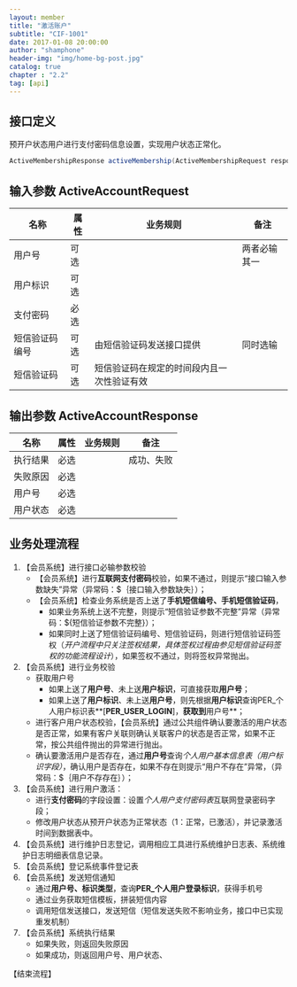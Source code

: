 ```yaml
---
layout: member 
title: "激活账户"  
subtitle: "CIF-1001"  
date: 2017-01-08 20:00:00  
author: "shamphone"  
header-img: "img/home-bg-post.jpg"  
catalog: true  
chapter : "2.2"
tag: [api]  
---
```


## 接口定义

预开户状态用户进行支付密码信息设置，实现用户状态正常化。

```java
ActiveMembershipResponse activeMembership(ActiveMembershipRequest response);
```

## 输入参数 ActiveAccountRequest

|  名称                                                    | 属性         | 业务规则                                   |   备注       |
|----------------------------------------------------------|--------------|--------------------------------------------|--------------|
| 用户号                                                   | 可选         |                                            | 两者必输其一 |
| 用户标识                                                 | 可选         |                                            |
| 支付密码                                                 | 必选         |                                            |
| 短信验证码编号                                           | 可选         | 由短信验证码发送接口提供                   | 同时选输     |
| 短信验证码                                               | 可选         | 短信验证码在规定的时间段内且一次性验证有效 |

## 输出参数 ActiveAccountResponse

|  名称                                                    | 属性         | 业务规则                                   |   备注       |
|----------------------------------------------------------|--------------|--------------------------------------------|--------------|
| 执行结果                                                 | 必选         |                                            | 成功、失败   |
| 失败原因                                                 | 必选         |                                            |
| 用户号                                                   | 必选         |                                            |
| 用户状态                                                 | 必选         |                                            |

## 业务处理流程

1. 【会员系统】进行接口必输参数校验  
    - 【会员系统】进行**互联网支付密码**校验，如果不通过，则提示“接口输入参数缺失”异常（异常码：\$｛接口输入参数缺失｝）；  
    - 【会员系统】检查业务系统是否上送了**手机短信编号、手机短信验证码**，
        - 如果业务系统上送不完整，则提示“短信验证参数不完整”异常（异常码：\${短信验证参数不完整}）；
        - 如果同时上送了短信验证码编号、短信验证码，则进行短信验证码签权（*开户流程中只关注签权结果，具体签权过程由参见短信验证码签权的功能流程设计*），如果签权不通过，则将签权异常抛出。  
2. 【会员系统】进行业务校验  
    - 获取用户号  
        - 如果上送了**用户号**、未上送**用户标识**，可直接获取**用户号**；  
        - 如果上送了**用户标识**、未上送**用户号**，则先根据**用户标识**查询PER_个人用户标识表**[**PER_USER_LOGIN**]，**获取到**用户号**；  
    - 进行客户用户状态校验，【会员系统】通过公共组件确认要激活的用户状态是否正常，如果有客户关联则确认关联客户的状态是否正常，如果不正常，按公共组件抛出的异常进行抛出。
    - 确认要激活用户是否存在，通过**用户号**查询*个人用户基本信息表（用户标识字段）*，确认用户是否存在，如果不存在则提示“用户不存在”异常，（异常码：\$｛用户不存存在｝）；  
3. 【会员系统】进行用户激活：  
    - 进行**支付密码**的字段设置：设置*个人用户支付密码表*互联网登录密码字段；  
    - 修改用户状态从预开户状态为正常状态（1：正常，已激活），并记录激活时间到数据表中。  
4. 【会员系统】进行维护日志登记，调用相应工具进行系统维护日志表、系统维护日志明细表信息记录。
5. 【会员系统】登记系统事件登记表  
6. 【会员系统】发送短信通知  
    - 通过**用户号、标识类型**，查询**PER_个人用户登录标识**，获得手机号  
    - 通过业务获取短信模板，拼装短信内容
    - 调用短信发送接口，发送短信（短信发送失败不影响业务，接口中已实现重发机制）
7. 【会员系统】系统执行结果  
    - 如果失败，则返回失败原因  
    - 如果成功，则返回用户号、用户状态、  

【结束流程】

